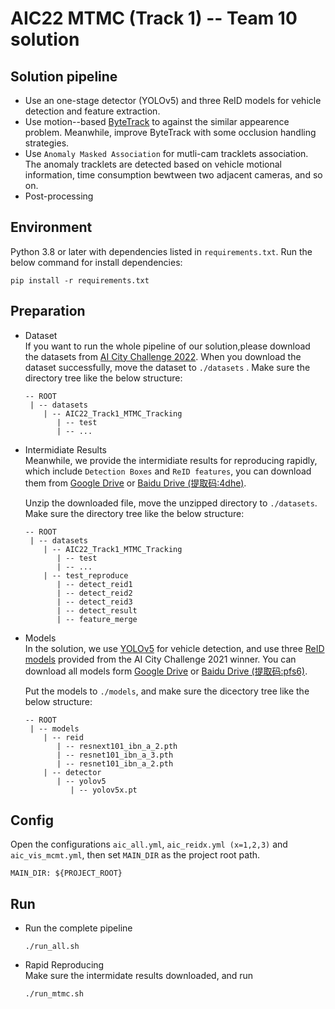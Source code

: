 # AIC22 MTMC (Track 1) -- Team 10 solution

## Solution pipeline
* Use an one-stage detector (YOLOv5) and three ReID models for vehicle detection and feature extraction.
* Use motion--based [ByteTrack](https://github.com/ifzhang/ByteTrack) to against the similar appearence problem. Meanwhile, improve ByteTrack with some occlusion handling strategies.  
* Use `Anomaly Masked Association` for mutli-cam tracklets association. The anomaly tracklets are detected based on vehicle motional information, time consumption bewtween two adjacent cameras, and so on.  
* Post-processing

## Environment
Python 3.8 or later with dependencies listed in `requirements.txt`. Run the below command for install dependencies:

```
pip install -r requirements.txt
```

## Preparation
* Dataset  
    If you want to run the whole pipeline of our solution,please download the datasets from [AI City Challenge 2022](https://www.aicitychallenge.org/2022-data-and-evaluation/). When you download the dataset successfully, move the dataset to `./datasets` . Make sure the directory tree like the below structure:  
    ```
    -- ROOT
     | -- datasets
        | -- AIC22_Track1_MTMC_Tracking
           | -- test
           | -- ...
    ```

* Intermidiate Results  
    Meanwhile, we provide the intermidiate results for reproducing rapidly, which include `Detection Boxes` and `ReID features`, you can download them from [Google Drive](https://drive.google.com/file/d/13eHo1gwa8TzD2JHfd6vFPZxxY9TqnuhI/view?usp=sharing) or [Baidu Drive (提取码:4dhe)](https://pan.baidu.com/s/1jPfQr7lAd63N0y2dKBQHfw).  

    Unzip the downloaded file, move the unzipped directory to `./datasets`. Make sure the directory tree like the below structure:  

    ```
    -- ROOT
     | -- datasets
        | -- AIC22_Track1_MTMC_Tracking
           | -- test
           | -- ...
        | -- test_reproduce
           | -- detect_reid1
           | -- detect_reid2
           | -- detect_reid3
           | -- detect_result
           | -- feature_merge
    ```

* Models  
    In the solution, we use [YOLOv5](https://github.com/ultralytics/yolov5)  for vehicle detection, and use three [ReID models](https://github.com/LCFractal/AIC21-MTMC) provided from the AI City Challenge 2021 winner. You can download all models form [Google Drive](https://drive.google.com/drive/folders/1WVRH_4d0Gwad3_SaDNI8oZ2xqbBW1BUj?usp=sharing) or [Baidu Drive (提取码:pfs6)](https://pan.baidu.com/s/1RsqcH2jRR9GMpMWDbKGJyA).  
    
    Put the models to `./models`, and make sure the dicectory tree like the below structure:  
    ```
    -- ROOT
     | -- models
        | -- reid
           | -- resnext101_ibn_a_2.pth
           | -- resnet101_ibn_a_3.pth
           | -- resnet101_ibn_a_2.pth
        | -- detector
           | -- yolov5
              | -- yolov5x.pt
    ```

## Config
Open the configurations `aic_all.yml`, `aic_reidx.yml (x=1,2,3)` and `aic_vis_mcmt.yml`, then set  `MAIN_DIR` as the project root path.  
```
MAIN_DIR: ${PROJECT_ROOT}
```


## Run
* Run the complete pipeline  
  ```
  ./run_all.sh
  ```

* Rapid Reproducing  
    Make sure the intermidate results downloaded, and run 
    ```
    ./run_mtmc.sh
    ```